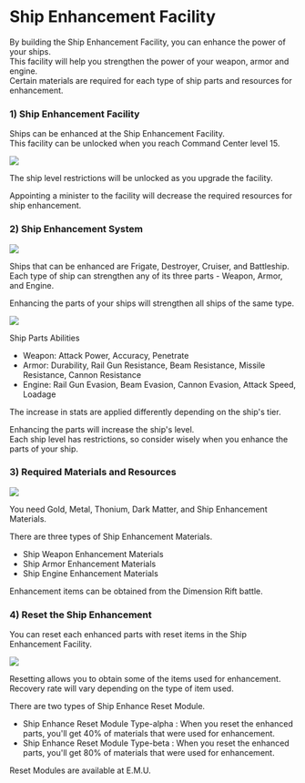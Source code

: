 # Ship Enhancement Facility

By building the Ship Enhancement Facility, you can enhance the power of your ships.<br>
This facility will help you strengthen the power of your weapon, armor and engine.<br>
Certain materials are required for each type of ship parts and resources for enhancement. 
<br>

### 1) Ship Enhancement Facility

Ships can be enhanced at the Ship Enhancement Facility. <br>
This facility can be unlocked when you reach Command Center level 15. 

![](http://astrokings.s3.amazonaws.com/html/img/help/108_01.jpg)

The ship level restrictions will be unlocked as you upgrade the facility. 

Appointing a minister to the facility will decrease the required resources for ship enhancement. 
<br>

### 2) Ship Enhancement System

![](http://astrokings.s3.amazonaws.com/html/img/help/108_02.jpg)

Ships that can be enhanced are Frigate, Destroyer, Cruiser, and Battleship.<br>
Each type of ship can strengthen any of its three parts - Weapon, Armor, and Engine. 

Enhancing the parts of your ships will strengthen all ships of the same type. 

![](http://astrokings.s3.amazonaws.com/html/img/help/108_03.jpg)

Ship Parts Abilities<br>
- Weapon: Attack Power, Accuracy, Penetrate
- Armor: Durability, Rail Gun Resistance, Beam Resistance, Missile Resistance, Cannon Resistance 
- Engine: Rail Gun Evasion, Beam Evasion, Cannon Evasion, Attack Speed, Loadage

The increase in stats are applied differently depending on the ship's tier. 

Enhancing the parts will increase the ship's level. <br>
Each ship level has restrictions, so consider wisely when you enhance the parts of your ship.
<br>

### 3) Required Materials and Resources

![](http://astrokings.s3.amazonaws.com/html/img/help/108_04.jpg)

You need Gold, Metal, Thonium, Dark Matter, and Ship Enhancement Materials.

There are three types of Ship Enhancement Materials.
- Ship Weapon Enhancement Materials
- Ship Armor Enhancement Materials
- Ship Engine Enhancement Materials

Enhancement items can be obtained from the Dimension Rift battle. 
<br>

### 4) Reset the Ship Enhancement

You can reset each enhanced parts with reset items in the Ship Enhancement Facility.

![](http://astrokings.s3.amazonaws.com/html/img/help/108_05.jpg)

Resetting allows you to obtain some of the items used for enhancement.<br>
Recovery rate will vary depending on the type of item used. 

There are two types of Ship Enhance Reset Module.
- Ship Enhance Reset Module Type-alpha : When you reset the enhanced parts, you'll get 40% of materials that were used for enhancement.
- Ship Enhance Reset Module Type-beta : When you reset the enhanced parts, you'll get 80% of materials that were used for enhancement.

Reset Modules are available at E.M.U. 
